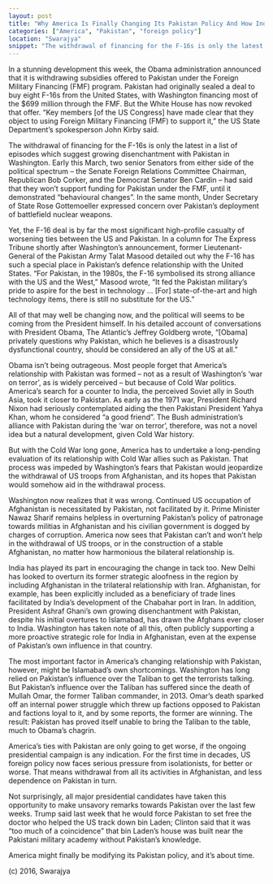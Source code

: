 ```yaml
---
layout: post
title: "Why America Is Finally Changing Its Pakistan Policy And How India Is Helping"
categories: ["America", "Pakistan", "foreign policy"]
location: "Swarajya"
snippet: "The withdrawal of financing for the F-16s is only the latest in a list of episodes which suggest growing disenchantment with Pakistan in Washington. Washington now realizes that continued US occupation in Afghanistan was necessitated by Pakistan and not facilitated by it. (Published in Swarajya)"
---
```


In a stunning development this week, the Obama administration announced that it is withdrawing subsidies offered to Pakistan under the Foreign Military Financing (FMF) program. Pakistan had originally sealed a deal to buy eight F-16s from the United States, with Washington financing most of the $699 million through the FMF. But the White House has now revoked that offer. “Key members [of the US Congress] have made clear that they object to using Foreign Military Financing (FMF) to support it,” the US State Department’s spokesperson John Kirby said.

The withdrawal of financing for the F-16s is only the latest in a list of episodes which suggest growing disenchantment with Pakistan in Washington. Early this March, two senior Senators from either side of the political spectrum – the Senate Foreign Relations Committee Chairman, Republican Bob Corker, and the Democrat Senator Ben Cardin – had said that they won’t support funding for Pakistan under the FMF, until it demonstrated “behavioural changes”. In the same month, Under Secretary of State Rose Gottemoeller expressed concern over Pakistan’s deployment of battlefield nuclear weapons.

Yet, the F-16 deal is by far the most significant high-profile casualty of worsening ties between the US and Pakistan. In a column for The Express Tribune shortly after Washington’s announcement, former Lieutenant-General of the Pakistan Army Talat Masood detailed out why the F-16 has such a special place in Pakistan’s defence relationship with the United States. “For Pakistan, in the 1980s, the F-16 symbolised its strong alliance with the US and the West,” Masood wrote, “It fed the Pakistan military’s pride to aspire for the best in technology … [For] state-of-the-art and high technology items, there is still no substitute for the US.”

All of that may well be changing now, and the political will seems to be coming from the President himself. In his detailed account of conversations with President Obama, The Atlantic’s Jeffrey Goldberg wrote, “[Obama] privately questions why Pakistan, which he believes is a disastrously dysfunctional country, should be considered an ally of the US at all.”

Obama isn’t being outrageous. Most people forget that America’s relationship with Pakistan was formed – not as a result of Washington’s ‘war on terror’, as is widely perceived – but because of Cold War politics. America’s search for a counter to India, the perceived Soviet ally in South Asia, took it closer to Pakistan. As early as the 1971 war, President Richard Nixon had seriously contemplated aiding the then Pakistani President Yahya Khan, whom he considered “a good friend”. The Bush administration’s alliance with Pakistan during the ‘war on terror’, therefore, was not a novel idea but a natural development, given Cold War history.

But with the Cold War long gone, America has to undertake a long-pending evaluation of its relationship with Cold War allies such as Pakistan. That process was impeded by Washington’s fears that Pakistan would jeopardize the withdrawal of US troops from Afghanistan, and its hopes that Pakistan would somehow aid in the withdrawal process.

Washington now realizes that it was wrong. Continued US occupation of Afghanistan is necessitated by Pakistan, not facilitated by it. Prime Minister Nawaz Sharif remains helpless in overturning Pakistan’s policy of patronage towards militias in Afghanistan and his civilian government is dogged by charges of corruption. America now sees that Pakistan can’t and won’t help in the withdrawal of US troops, or in the construction of a stable Afghanistan, no matter how harmonious the bilateral relationship is.

India has played its part in encouraging the change in tack too. New Delhi has looked to overturn its former strategic aloofness in the region by including Afghanistan in the trilateral relationship with Iran. Afghanistan, for example, has been explicitly included as a beneficiary of trade lines facilitated by India’s development of the Chabahar port in Iran. In addition, President Ashraf Ghani’s own growing disenchantment with Pakistan, despite his initial overtures to Islamabad, has drawn the Afghans ever closer to India. Washington has taken note of all this, often publicly supporting a more proactive strategic role for India in Afghanistan, even at the expense of Pakistan’s own influence in that country.

The most important factor in America’s changing relationship with Pakistan, however, might be Islamabad’s own shortcomings. Washington has long relied on Pakistan’s influence over the Taliban to get the terrorists talking. But Pakistan’s influence over the Taliban has suffered since the death of Mullah Omar, the former Taliban commander, in 2013. Omar’s death sparked off an internal power struggle which threw up factions opposed to Pakistan and factions loyal to it, and by some reports, the former are winning. The result: Pakistan has proved itself unable to bring the Taliban to the table, much to Obama’s chagrin.

America’s ties with Pakistan are only going to get worse, if the ongoing presidential campaign is any indication. For the first time in decades, US foreign policy now faces serious pressure from isolationists, for better or worse. That means withdrawal from all its activities in Afghanistan, and less dependence on Pakistan in turn.

Not surprisingly, all major presidential candidates have taken this opportunity to make unsavory remarks towards Pakistan over the last few weeks. Trump said last week that he would force Pakistan to set free the doctor who helped the US track down bin Laden; Clinton said that it was “too much of a coincidence” that bin Laden’s house was built near the Pakistani military academy without Pakistan’s knowledge.

America might finally be modifying its Pakistan policy, and it’s about time.

(c) 2016, Swarajya
